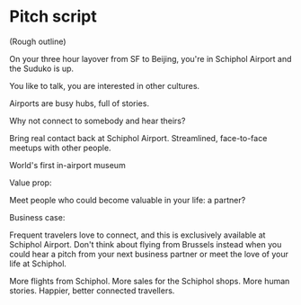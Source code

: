 Pitch script
==

(Rough outline)

On your three hour layover from SF to Beijing, you're in Schiphol Airport and the Suduko is up.

You like to talk, you are interested in other cultures.

Airports are busy hubs, full of stories.

Why not connect to somebody and hear theirs?

Bring real contact back at Schiphol Airport. Streamlined, face-to-face meetups with other people.

World's first in-airport museum

Value prop:

Meet people who could become valuable in your life: a partner?

Business case:

Frequent travelers love to connect, and this is exclusively available at Schiphol Airport. Don't think about flying from Brussels instead when you could hear a pitch from your next business partner or meet the love of your life at Schiphol.

More flights from Schiphol. More sales for the Schiphol shops. More human stories. Happier, better connected travellers.
